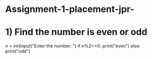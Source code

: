 # Assignment-1-placement-jpr-
# 1)  Find the number is even or odd
n = int(input("Enter the number: ") 
if n%2==0:
   print("even") 
else:
   print("odd")
